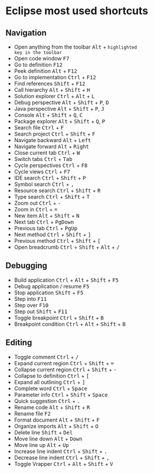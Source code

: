 # Eclipse most used shortcuts

## Navigation

- Open anything from the toolbar <kbd>Alt</kbd> + <code>highlighted key in the toolbar</code>
- Open code window <kbd>F7</kbd>
- Go to definition <kbd>F12</kbd>
- Peek definition <kbd>Alt</kbd> + <kbd>F12</kbd>
- Go to implementation <kbd>Ctrl</kbd> + <kbd>F12</kbd>
- Find references <kbd>Shift</kbd> + <kbd>F12</kbd>
- Call hierarchy <kbd>Alt</kbd> + <kbd>Shift</kbd> + <kbd>H</kbd>
- Solution explorer <kbd>Ctrl</kbd> + <kbd>Alt</kbd> + <kbd>L</kbd>
- Debug perspective <kbd>Alt</kbd> + <kbd>Shift</kbd> + <kbd>P</kbd>, <kbd>D</kbd>
- Java perspective <kbd>Alt</kbd> + <kbd>Shift</kbd> + <kbd>P</kbd>, <kbd>J</kbd>
- Console <kbd>Alt</kbd> + <kbd>Shift</kbd> + <kbd>Q</kbd>, <kbd>C</kbd>
- Package explorer <kbd>Alt</kbd> + <kbd>Shift</kbd> + <kbd>Q</kbd>, <kbd>P</kbd>
- Search file <kbd>Ctrl</kbd> + <kbd>F</kbd>
- Search project <kbd>Ctrl</kbd> + <kbd>Shift</kbd> + <kbd>F</kbd>
- Navigate backward <kbd>Alt</kbd> + <kbd>Left</kbd>
- Navigate forward <kbd>Alt</kbd> + <kbd>Right</kbd>
- Close current tab <kbd>Ctrl</kbd> + <kbd>W</kbd>
- Switch tabs <kbd>Ctrl</kbd> + <kbd>Tab</kbd>
- Cycle perspectives <kbd>Ctrl</kbd> + <kbd>F8</kbd>
- Cycle views <kbd>Ctrl</kbd> + <kbd>F7</kbd>
- IDE search <kbd>Ctrl</kbd> + <kbd>Shift</kbd> + <kbd>P</kbd>
- Symbol search <kbd>Ctrl</kbd> + <kbd>,</kbd>
- Resource search <kbd>Ctrl</kbd> + <kbd>Shift</kbd> + <kbd>R</kbd>
- Type search <kbd>Ctrl</kbd> + <kbd>Shift</kbd> + <kbd>T</kbd>
- Zoom out <kbd>Ctrl</kbd> + <kbd>-</kbd>
- Zoom in <kbd>Ctrl</kbd> + <kbd>=</kbd>
- New item <kbd>Alt</kbd> + <kbd>Shift</kbd> + <kbd>N</kbd>
- Next tab <kbd>Ctrl</kbd> + <kbd>PgDown</kbd>
- Previous tab <kbd>Ctrl</kbd> + <kbd>PgUp</kbd>
- Next method <kbd>Ctrl</kbd> + <kbd>Shift</kbd> + <kbd>]</kbd>
- Previous method <kbd>Ctrl</kbd> + <kbd>Shift</kbd> + <kbd>[</kbd>
- Open breadcrumb <kbd>Ctrl</kbd> + <kbd>Shift</kbd> + <kbd>Alt</kbd> + <kbd>/</kbd>

## Debugging

- Build application <kbd>Ctrl</kbd> + <kbd>Alt</kbd> + <kbd>Shift</kbd> + <kbd>F5</kbd>
- Debug application / resume <kbd>F5</kbd>
- Stop application <kbd>Shift</kbd> + <kbd>F5</kbd>
- Step into <kbd>F11</kbd>
- Step over <kbd>F10</kbd>
- Step out <kbd>Shift</kbd> + <kbd>F11</kbd>
- Toggle breakpoint <kbd>Ctrl</kbd> + <kbd>Shift</kbd> + <kbd>B</kbd>
- Breakpoint condition <kbd>Ctrl</kbd> + <kbd>Alt</kbd> + <kbd>Shift</kbd> + <kbd>B</kbd>

## Editing

- Toggle comment <kbd>Ctrl</kbd> + <kbd>/</kbd>
- Expand current region <kbd>Ctrl</kbd> + <kbd>Shift</kbd> + <kbd>=</kbd>
- Collapse current region <kbd>Ctrl</kbd> + <kbd>Shift</kbd> + <kbd>-</kbd>
- Collapse to definition <kbd>Ctrl</kbd> + <kbd>[</kbd>
- Expand all outlining <kbd>Ctrl</kbd> + <kbd>]</kbd>
- Complete word <kbd>Ctrl</kbd> + <kbd>Space</kbd>
- Parameter info <kbd>Ctrl</kbd> + <kbd>Shift</kbd> + <kbd>Space</kbd>
- Quick suggestion <kbd>Ctrl</kbd> + <kbd>.</kbd>
- Rename code <kbd>Alt</kbd> + <kbd>Shift</kbd> + <kbd>R</kbd>
- Rename file <kbd>F2</kbd>
- Format document <kbd>Alt</kbd> + <kbd>Shift</kbd> + <kbd>F</kbd>
- Organize imports <kbd>Alt</kbd> + <kbd>Shift</kbd> + <kbd>O</kbd>
- Delete line <kbd>Shift</kbd> + <kbd>Del</kbd>
- Move line down <kbd>Alt</kbd> + <kbd>Down</kbd>
- Move line up <kbd>Alt</kbd> + <kbd>Up</kbd>
- Increase line indent <kbd>Ctrl</kbd> + <kbd>Shift</kbd> + <kbd>.</kbd>
- Decrease line indent <kbd>Ctrl</kbd> + <kbd>Shift</kbd> + <kbd>,</kbd>
- Toggle Vrapper <kbd>Ctrl</kbd> + <kbd>Alt</kbd> + <kbd>Shift</kbd> + <kbd>V</kbd>
